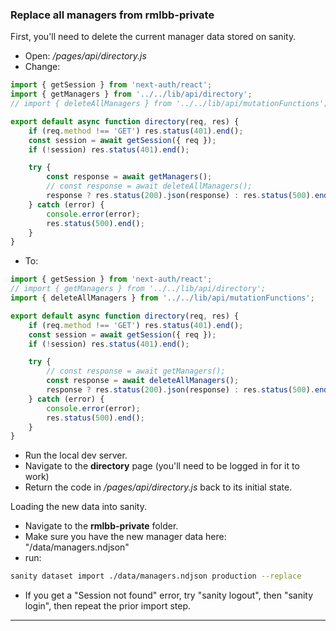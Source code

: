 ### Replace all managers from rmlbb-private

First, you'll need to delete the current manager data stored on sanity.

-   Open: _/pages/api/directory.js_
-   Change:

```js
import { getSession } from 'next-auth/react';
import { getManagers } from '../../lib/api/directory';
// import { deleteAllManagers } from '../../lib/api/mutationFunctions';

export default async function directory(req, res) {
    if (req.method !== 'GET') res.status(401).end();
    const session = await getSession({ req });
    if (!session) res.status(401).end();

    try {
        const response = await getManagers();
        // const response = await deleteAllManagers();
        response ? res.status(200).json(response) : res.status(500).end();
    } catch (error) {
        console.error(error);
        res.status(500).end();
    }
}
```

-   To:

```js
import { getSession } from 'next-auth/react';
// import { getManagers } from '../../lib/api/directory';
import { deleteAllManagers } from '../../lib/api/mutationFunctions';

export default async function directory(req, res) {
    if (req.method !== 'GET') res.status(401).end();
    const session = await getSession({ req });
    if (!session) res.status(401).end();

    try {
        // const response = await getManagers();
        const response = await deleteAllManagers();
        response ? res.status(200).json(response) : res.status(500).end();
    } catch (error) {
        console.error(error);
        res.status(500).end();
    }
}
```

-   Run the local dev server.
-   Navigate to the **directory** page (you'll need to be logged in for it to work)
-   Return the code in _/pages/api/directory.js_ back to its initial state.

Loading the new data into sanity.

-   Navigate to the **rmlbb-private** folder.
-   Make sure you have the new manager data here: "/data/managers.ndjson"
-   run:

```bash
sanity dataset import ./data/managers.ndjson production --replace
```

-   If you get a "Session not found" error, try "sanity logout", then "sanity login", then repeat the prior import step.

---

